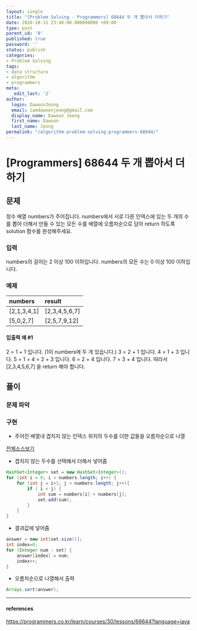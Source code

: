 ```yaml
---
layout: single
title: "[Problem Solving - Programmers] 68644 두 개 뽑아서 더하기"
date: 2020-10-31 23:40:00.000000000 +09:00
type: post
parent_id: '0'
published: true
password: ''
status: publish
categories:
- Problem Solving
tags:
- data structure
- algorithm
- programmers
meta:
  _edit_last: '2'
author:
  login: DawoonJeong
  email: iamdawoonjeong@gmail.com
  display_name: Dawoon Jeong
  first_name: Dawoon
  last_name: Jeong
permalink: "/algorithm-problem-solving-programmers-68644/"
---
```

# [Programmers]  68644 두 개 뽑아서 더하기

## 문제
정수 배열 numbers가 주어집니다. numbers에서 서로 다른 인덱스에 있는 두 개의 수를 뽑아 더해서 만들 수 있는 모든 수를 배열에 오름차순으로 담아 return 하도록 solution 함수를 완성해주세요.

### 입력
numbers의 길이는 2 이상 100 이하입니다.
numbers의 모든 수는 0 이상 100 이하입니다.


### 예제

| numbers | result |
|:--------|:--------|
| [2,1,3,4,1] | [2,3,4,5,6,7] |
| [5,0,2,7] | [2,5,7,9,12] |


#### 입출력 예 #1

2 = 1 + 1 입니다. (1이 numbers에 두 개 있습니다.)
3 = 2 + 1 입니다.
4 = 1 + 3 입니다.
5 = 1 + 4 = 2 + 3 입니다.
6 = 2 + 4 입니다.
7 = 3 + 4 입니다.
따라서 [2,3,4,5,6,7] 을 return 해야 합니다.


## 풀이

### 문제 파악

### 구현

- 주어진 배열내 겹치지 않는 인덱스 위치의 두수를 더한 값들을 오름차순으로 나열

[전체소스보기](https://github.com/iamdawoonjeong/java-datastructure-algorithm/blob/master/java-algorithm-problem-solving/src/programmers/lessons68644/Solution.java)


- 겹치지 않는 두수를 선택해서 더해서 넣어줌

```java
HashSet<Integer> set = new HashSet<Integer>();  
for (int i = 0; i < numbers.length; i++) {
    for (int j = i+1; j < numbers.length; j++){
        if ( i < j) {
            int sum = numbers[i] + numbers[j];
            set.add(sum);
        }
    }
}
```

- 결과값에 넣어줌

```java
answer = new int[set.size()];
int index=0;
for (Integer num : set) {
    answer[index] = num;
    index++;
}
```

- 오름차순으로 나열해서 출력

```java
Arrays.sort(answer);

```


---

#### references
<https://programmers.co.kr/learn/courses/30/lessons/68644?language=java>
